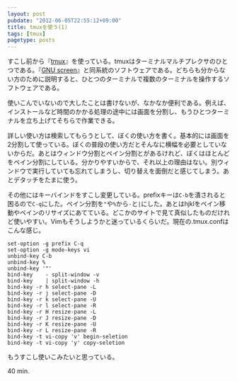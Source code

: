 ```yaml
---
layout: post
pubdate: "2012-06-05T22:55:12+09:00"
title: tmuxを使う(1)
tags: [tmux]
pagetype: posts
---
```

すこし前から『[tmux](http://tmux.sourceforge.net/)』を使っている。tmuxはターミナルマルチプレクサのひとつである。『[GNU screen](http://www.gnu.org/software/screen/)』と同系統のソフトウェアである。どちらも分からない方のために説明すると、ひとつのターミナルで複数のターミナルを操作するソフトウェアである。

使いこんでいないので大したことは書けないが、なかなか便利である。例えば、インストールなど時間のかかる処理の途中には画面を分割し、もうひとつターミナルを立ち上げてそちらで作業できる。

詳しい使い方は検索してもらうとして、ぼくの使い方を書く。基本的には画面を2分割して使っている。ぼくの普段の使い方だとそんなに横幅を必要としていないからだ。あとはウィンドウ分割とペイン分割とがあるけれど、ぼくはほとんどをペイン分割にしている。分かりやすいからで、それ以上の理由はない。別ウィンドウで実行していても忘れてしまうし、切り替えを面倒だと感じてしまう。あとデタッチをたまに使う。

その他にはキーバインドをすこし変更している。prefixキーは`C-b`を潰されると困るので`C-q`にした。ペイン分割を`"`や`%`から`-`と`|`にした。あとはhjklをペイン移動やペインのリサイズにあてている。どこかのサイトで見て真似したものだけれど使いやすい。Vimもそうしようかと迷っているくらいだ。現在の.tmux.confはこんな感じ。

    set-option -g prefix C-q
    set-option -g mode-keys vi
    unbind-key C-b
    unbind-key %
    unbind-key '"'
    bind-key    - split-window -v
    bind-key    | split-window -h
    bind-key -r h select-pane -L
    bind-key -r j select-pane -D
    bind-key -r k select-pane -U
    bind-key -r l select-pane -R
    bind-key -r H resize-pane -L
    bind-key -r J resize-pane -D
    bind-key -r K resize-pane -U
    bind-key -r L resize-pane -R
    bind-key -t vi-copy 'v' begin-seletion
    bind-key -t vi-copy 'y' copy-seletion

もうすこし使いこみたいと思っている。

40 min.

